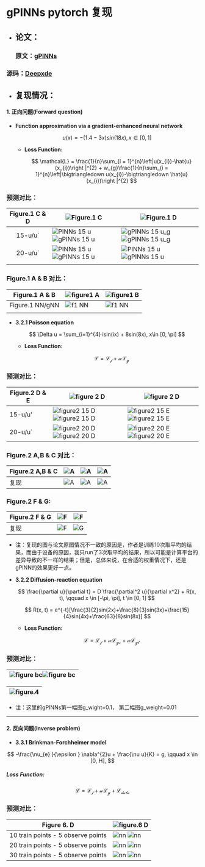 # gPINNs pytorch 复现

- ## 论文：

  ### 原文：[gPINNs](https://www.sciencedirect.com/science/article/pii/S0045782522001438?via%3Dihub)

###   源码：[Deepxde](https://github.com/lu-group/gpinn)



- ## 复现情况：



#### 1. 正向问题(Forward question)

- **Function approximation via a gradient-enhanced neural network** 

  $$
  u(x) = −(1.4 − 3x) sin(18x), x \in [0, 1]
  $$


  - **Loss Function:** 
  
    $$ 
    \mathcal{L}  = \frac{1}{n}\sum_{i = 1}^{n}\left|u(x_{i})-\hat{u}(x_{i})\right |^{2} + w_{g}\frac{1}{n}\sum_{i = 1}^{n}\left|\bigtriangledown u(x_{i})-\bigtriangledown \hat{u}(x_{i})\right |^{2} 
    $$


### 预测对比：

| Figure.1 C & D | ![Figure.1 C](https://github.com/konanl/gPINNs_pytorch/blob/main/paper%20figure/figure1%20C.png)                  | ![Figure.1 D](https://github.com/konanl/gPINNs_pytorch/blob/main/paper%20figure/figure1%20D.png)                  |
| :------------: | ------------------------------------------------------------ | ------------------------------------------------------------ |
|    15-u/u`     | ![PINNs 15 u](./result/figure/function/u-pinn-15.png)![gPINNs 15 u](./result/figure/function/u-gpinn-15.png) | ![gPINNs 15 u_g](./result/figure/function/u_g-pinn-15.png)![gPINNs 15 u_g](./result/figure/function/u_g-gpinn-15.png) |
|    20-u/u`     | ![PINNs 15 u](./result/figure/function/u-pinn-20.png)![gPINNs 15 u](./result/figure/function/u-gpinn-20.png) | ![PINNs 15 u](./result/figure/function/u_g-pinn-20.png)![gPINNs 15 u](./result/figure/function/u_g-gpinn-20.png) |
|                |                                                              |                                                              |



### Figure.1 A & B 对比：



| Figure.1 A & B   | ![figure1 A](./paper%20figure/figure1%20A.png)     | ![figure1 B](./paper%20figure/figure1%20B.png)      |
| ---------------- | ---------------------------------------------- | ----------------------------------------------- |
| Figure.1  NN/gNN | ![f1 NN](./result/figure/function/L2%200f%20u.png) | ![f1 NN](./result/figure/function/L2%200f%20u`.png) |
|                  |                                                |                                                 |



- **3.2.1 Poisson equation**

  $$
  \Delta u = \sum_{i=1}^{4} isin(ix) + 8sin(8x),  x\in [0, \pi]
  $$
  
  
  - **Loss Function:**
  
    $$
    \mathcal{ L = L_{f} + wL_{g} }
    $$



### **预测对比：**

| Figure.2 D & E | ![figure 2 D](./paper%20figure/figure2%20D.png)                  | ![figure 2 D](./paper%20figure/figure2%20E.png)                  |
| -------------- | ------------------------------------------------------------ | ------------------------------------------------------------ |
| 15-u/u'        | ![figure2 15 D](./result/figure/poisson-1D/u-pinn-15.png)![figure2 15 D](./result/figure/poisson-1D/u-gpinn-15.png) | ![figure2 15 E](./result/figure/poisson-1D/u_g-pinn-15.png)![figure2 15 E](./result/figure/poisson-1D/u_g-gpinn-15.png) |
| 20-u/u`        | ![figure2 20 D](./result/figure/poisson-1D/u-pinn-20.png)![figure2 20 D](./result/figure/poisson-1D/u-gpinn-20.png) | ![figure2 20 E](./result/figure/poisson-1D/u_g-pinn-20.png)![figure2 20 E](./result/figure/poisson-1D/u_g-gpinn-20.png) |



### Figure.2 A,B & C 对比：

| Figure.2 A,B & C | ![A](./paper%20figure/figure2%20A.png)           | ![A](./paper%20figure/figure2%20B.png)            | ![A](./paper%20figure/figure2%20C.png)             |
| ---------------- | -------------------------------------------- | --------------------------------------------- | ---------------------------------------------- |
| 复现             | ![A](./result/figure/poisson-1D/L2%20of%20u.png) | ![A](./result/figure/poisson-1D/L2%20of%20u`.png) | ![A](./result/figure/poisson-1D/pde%20error.png) |                                 



### Figure.2 F & G:



| Figure.2 F & G | ![F](./paper%20figure/figure2%20F.png)          | ![F](./paper%20figure/figure2%20G.png)           |
| -------------- | ------------------------------------------- | -------------------------------------------- |
| 复现           | ![F](./result/figure/poisson-1D/u_of_w.png) | ![G](./result/figure/poisson-1D/u`_of_w.png) |

- 注：复现的图与论文原图情况不一致的原因是，作者是训练10次取平均的结果，而由于设备的原因，我只run了3次取平均的结果，所以可能是计算平台的差异导致的不一样的结果；但是，总体来说，在合适的权重情况下，还是gPINN的效果更好一点。

- **3.2.2 Diffusion-reaction equation**
  
  
  $$
  \frac{\partial u}{\partial t} = D \frac{\partial^2 u}{\partial x^2} + R(x, t), \qquad x \in [-\pi, \pi], t \in [0, 1]
  $$
  
  
  $$
  R(x, t) = e^{-t}[\frac{3}{2}sin(2x)+\frac{8}{3}sin(3x)+\frac{15}{4}sin(4x)+\frac{63}{8}sin(8x)]
  $$
  
  
  
  - **Loss Function:**
    
    
    $$
    \mathcal{L = L_{f}+wL_{gx}+wL_{gt}}
    $$



### 预测对比：

| ![figure bc](./paper%20figure/figure4%20BC.png)![figure bc](./paper%20figure/figure4%20DE.png) |
| ------------------------------------------------------------ |



| ![figure.4](./result/figure/diffusion-reaction/figure4.png)|
| ------------------------------------------------------------ |

- 注：这里的gPINNs第一幅图g_wight=0.1， 第二幅图g_weight=0.01
----



#### 2. 反向问题(Inverse problem)

- **3.3.1 Brinkman-Forchheimer model**

$$
 -\frac{\nu_{e} }{\epsilon } \nabla^{2}u + \frac{\nu u}{K} = g, \qquad x \in [0, H],
$$



##### Loss Function:


$$
\mathcal{L = L_{f}+wL_{g}+L_{data}}
$$



### 预测对比：

| Figure 6. D                        | ![figure.6 D](./paper%20figure/figure6%20D.png)                  |
| ---------------------------------- | ------------------------------------------------------------ |
| 10 train points - 5 observe points | ![nn](./result/figure/BF/case%201/u-pinn-10.png) ![nn](./result/figure/BF/case%201/u-gpinn-10.png) |
| 20 train points - 5 observe points | ![nn](./result/figure/BF/case%201/u-pinn-20.png) ![nn](./result/figure/BF/case%201/u-gpinn-20.png) |
| 30 train points - 5 observe points | ![nn](./result/figure/BF/case%201/u-pinn-30.png) ![nn](./result/figure/BF/case%201/u-gpinn-30.png) |

